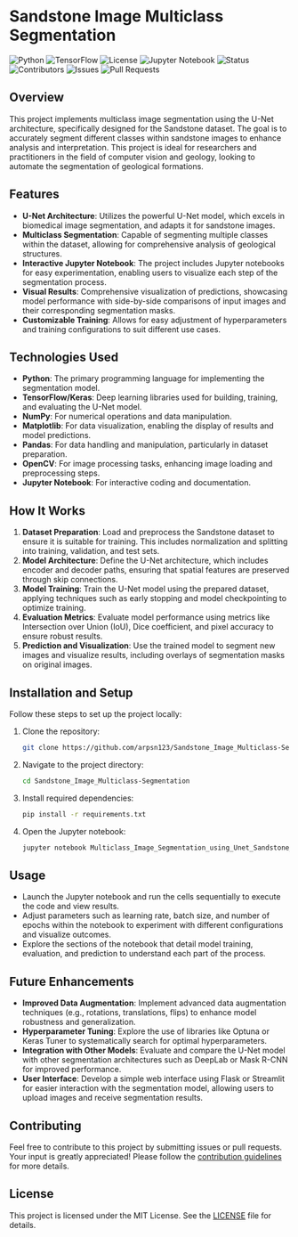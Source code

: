 # Sandstone Image Multiclass Segmentation

![Python](https://img.shields.io/badge/python-3.8%2B-blue)
![TensorFlow](https://img.shields.io/badge/tensorflow-2.6.0-orange)
![License](https://img.shields.io/badge/license-MIT-brightgreen)
![Jupyter Notebook](https://img.shields.io/badge/jupyter-notebook-orange)
![Status](https://img.shields.io/badge/status-active-success)
![Contributors](https://img.shields.io/badge/contributors-1-blue)
![Issues](https://img.shields.io/github/issues/arpsn123/Sandstone_Image_Multiclass-Segmentation)
![Pull Requests](https://img.shields.io/github/issues-pr/arpsn123/Sandstone_Image_Multiclass-Segmentation)

## Overview
This project implements multiclass image segmentation using the U-Net architecture, specifically designed for the Sandstone dataset. The goal is to accurately segment different classes within sandstone images to enhance analysis and interpretation. This project is ideal for researchers and practitioners in the field of computer vision and geology, looking to automate the segmentation of geological formations.

## Features
- **U-Net Architecture**: Utilizes the powerful U-Net model, which excels in biomedical image segmentation, and adapts it for sandstone images.
- **Multiclass Segmentation**: Capable of segmenting multiple classes within the dataset, allowing for comprehensive analysis of geological structures.
- **Interactive Jupyter Notebook**: The project includes Jupyter notebooks for easy experimentation, enabling users to visualize each step of the segmentation process.
- **Visual Results**: Comprehensive visualization of predictions, showcasing model performance with side-by-side comparisons of input images and their corresponding segmentation masks.
- **Customizable Training**: Allows for easy adjustment of hyperparameters and training configurations to suit different use cases.

## Technologies Used
- **Python**: The primary programming language for implementing the segmentation model.
- **TensorFlow/Keras**: Deep learning libraries used for building, training, and evaluating the U-Net model.
- **NumPy**: For numerical operations and data manipulation.
- **Matplotlib**: For data visualization, enabling the display of results and model predictions.
- **Pandas**: For data handling and manipulation, particularly in dataset preparation.
- **OpenCV**: For image processing tasks, enhancing image loading and preprocessing steps.
- **Jupyter Notebook**: For interactive coding and documentation.

## How It Works
1. **Dataset Preparation**: Load and preprocess the Sandstone dataset to ensure it is suitable for training. This includes normalization and splitting into training, validation, and test sets.
2. **Model Architecture**: Define the U-Net architecture, which includes encoder and decoder paths, ensuring that spatial features are preserved through skip connections.
3. **Model Training**: Train the U-Net model using the prepared dataset, applying techniques such as early stopping and model checkpointing to optimize training.
4. **Evaluation Metrics**: Evaluate model performance using metrics like Intersection over Union (IoU), Dice coefficient, and pixel accuracy to ensure robust results.
5. **Prediction and Visualization**: Use the trained model to segment new images and visualize results, including overlays of segmentation masks on original images.

## Installation and Setup
Follow these steps to set up the project locally:

1. Clone the repository:
    ```bash
    git clone https://github.com/arpsn123/Sandstone_Image_Multiclass-Segmentation.git
    ```

2. Navigate to the project directory:
    ```bash
    cd Sandstone_Image_Multiclass-Segmentation
    ```

3. Install required dependencies:
    ```bash
    pip install -r requirements.txt
    ```

4. Open the Jupyter notebook:
    ```bash
    jupyter notebook Multiclass_Image_Segmentation_using_Unet_Sandstone_Dataset.ipynb
    ```

## Usage
- Launch the Jupyter notebook and run the cells sequentially to execute the code and view results.
- Adjust parameters such as learning rate, batch size, and number of epochs within the notebook to experiment with different configurations and visualize outcomes.
- Explore the sections of the notebook that detail model training, evaluation, and prediction to understand each part of the process.

## Future Enhancements
- **Improved Data Augmentation**: Implement advanced data augmentation techniques (e.g., rotations, translations, flips) to enhance model robustness and generalization.
- **Hyperparameter Tuning**: Explore the use of libraries like Optuna or Keras Tuner to systematically search for optimal hyperparameters.
- **Integration with Other Models**: Evaluate and compare the U-Net model with other segmentation architectures such as DeepLab or Mask R-CNN for improved performance.
- **User Interface**: Develop a simple web interface using Flask or Streamlit for easier interaction with the segmentation model, allowing users to upload images and receive segmentation results.

## Contributing
Feel free to contribute to this project by submitting issues or pull requests. Your input is greatly appreciated! Please follow the [contribution guidelines](CONTRIBUTING.md) for more details.

## License
This project is licensed under the MIT License. See the [LICENSE](LICENSE) file for details.
